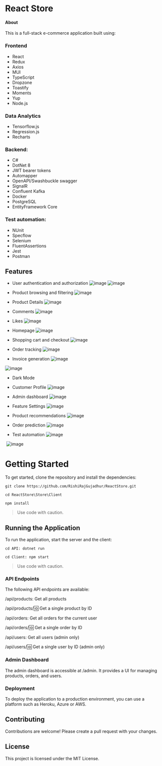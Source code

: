 # React Store

#### About

This is a full-stack e-commerce application built using: 
### Frontend
+ React
+ Redux
+ Axios
+ MUI
+ TypeScript
+ Dropzone
+ Toastify
+ Moments
+ Yup
+ Node.js

### Data Analytics
+ Tensorflow.js 
+ Regression.js
+ Recharts

  
### Backend:  
+ C#
+ DotNet 8
+ JWT bearer tokens
+ Automapper
+ OpenAPI/Swashbuckle swagger
+ SignalR 
+ Confluent Kafka 
+ Docker
+ PostgreSQL 
+ EntityFramework Core

### Test automation:
+ NUnit 
+ Specflow 
+ Selenium
+ FluentAssertions
+ Jest
+ Postman
## Features

+ User authentication and authorization
![image](https://github.com/RishiRajGujadhur/ReactStore/assets/17295261/933e0dee-7c5d-440d-80da-392148cad3a3)
![image](https://github.com/RishiRajGujadhur/ReactStore/assets/17295261/3334c961-439d-4624-9c6a-cb3d970c2c05)

+  Product browsing and filtering
  ![image](https://github.com/RishiRajGujadhur/ReactStore/assets/17295261/b1d9c19b-e72b-44cf-b2a4-d0e9da94a117)

+ Product Details
  ![image](https://github.com/RishiRajGujadhur/ReactStore/assets/17295261/f470354b-c997-442b-a85f-e47e1a7bdc6b)

+  Comments
![image](https://github.com/RishiRajGujadhur/ReactStore/assets/17295261/fddcce58-37fa-4b1a-8e45-4edb4728839d)

+  Likes
   ![image](https://github.com/RishiRajGujadhur/ReactStore/assets/17295261/cfff1049-fb9b-44d5-8453-b5d1a3f6ec06)

+  Homepage
  ![image](https://github.com/RishiRajGujadhur/ReactStore/assets/17295261/429b33a5-1b54-406c-abfe-1b55b2c653f2)

+  Shopping cart and checkout
  ![image](https://github.com/RishiRajGujadhur/ReactStore/assets/17295261/1f6d6ff9-140b-4f36-9212-762d9ab5bec5)

+  Order tracking
![image](https://github.com/RishiRajGujadhur/ReactStore/assets/17295261/ce17ee8f-535d-48c5-bb1e-ccee6d3842cd)

+  Invoice generation
  ![image](https://github.com/RishiRajGujadhur/ReactStore/assets/17295261/f0d1c04a-b9d2-4d9b-870b-ae2360bdbb80)

  ![image](https://github.com/RishiRajGujadhur/ReactStore/assets/17295261/54e727bd-8f6b-4814-9616-47aa8a4e3256)

+ Dark Mode

+ Customer Profile
  ![image](https://github.com/RishiRajGujadhur/ReactStore/assets/17295261/0b5e1e68-8d6c-40d8-9090-dcf819d4a19d)

+  Admin dashboard
![image](https://github.com/RishiRajGujadhur/ReactStore/assets/17295261/47b55f35-e708-49f1-a4d5-56279bd3a4c6)


+  Feature Settings
 ![image](https://github.com/RishiRajGujadhur/ReactStore/assets/17295261/c0b8c4d2-9bc9-4c8b-a924-013035488edb)


+  Product recommendations
   ![image](https://github.com/RishiRajGujadhur/ReactStore/assets/17295261/058dec1d-0211-4c9e-b156-57b31d0e09d9)

+  Order prediction
  ![image](https://github.com/RishiRajGujadhur/ReactStore/assets/17295261/2f966b92-3fe6-4d26-9673-2c7a3c42f423)

+  Test automation
  ![image](https://github.com/RishiRajGujadhur/ReactStore/assets/17295261/8ff3d069-a1a5-4d45-940f-69f4c021592d)

 ![image](https://github.com/RishiRajGujadhur/ReactStore/assets/17295261/9e42347d-747e-4ab5-ab70-4ba95d5e14ba)


# Getting Started

To get started, clone the repository and install the dependencies:

```git clone https://github.com/RishiRajGujadhur/ReactStore.git```

```cd ReactStore\Store\Client```

```npm install```

>Use code with caution.

## Running the Application

To run the application, start the server and the client:

```cd API: dotnet run```

```cd Client: npm start```

>Use code with caution.

### API Endpoints

The following API endpoints are available:

/api/products: Get all products

/api/products/:id: Get a single product by ID

/api/orders: Get all orders for the current user

/api/orders/:id: Get a single order by ID

/api/users: Get all users (admin only)

/api/users/:id: Get a single user by ID (admin only)

### Admin Dashboard

The admin dashboard is accessible at /admin. It provides a UI for managing products, orders, and users.

### Deployment

To deploy the application to a production environment, you can use a platform such as Heroku, Azure or AWS.

## Contributing

Contributions are welcome! Please create a pull request with your changes.

## License

This project is licensed under the MIT License.
